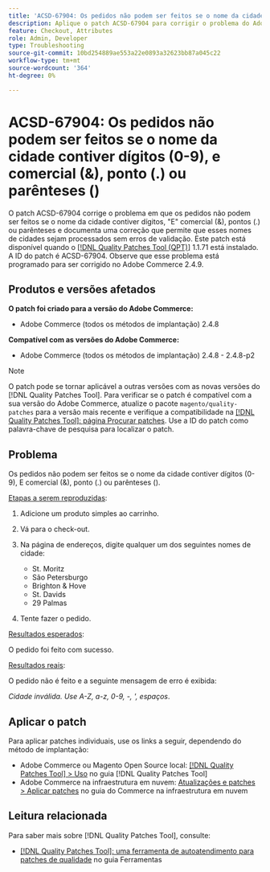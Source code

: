 ```yaml
---
title: 'ACSD-67904: Os pedidos não podem ser feitos se o nome da cidade contiver dígitos (0-9), e comercial (&), ponto (.) ou parênteses ()'
description: Aplique o patch ACSD-67904 para corrigir o problema do Adobe Commerce em que o checkout falha quando os nomes das cidades contêm dígitos (0-9), "e" comercial (&), ponto (.) ou parênteses ().
feature: Checkout, Attributes
role: Admin, Developer
type: Troubleshooting
source-git-commit: 10bd254889ae553a22e0893a32623bb87a045c22
workflow-type: tm+mt
source-wordcount: '364'
ht-degree: 0%

---
```



# ACSD-67904: Os pedidos não podem ser feitos se o nome da cidade contiver dígitos (0-9), e comercial (&amp;), ponto (.) ou parênteses ()

O patch ACSD-67904 corrige o problema em que os pedidos não podem ser feitos se o nome da cidade contiver dígitos, &quot;E&quot; comercial (&amp;), pontos (.) ou parênteses e documenta uma correção que permite que esses nomes de cidades sejam processados sem erros de validação. Este patch está disponível quando o [[!DNL Quality Patches Tool (QPT)]](/help/tools/quality-patches-tool/quality-patches-tool-to-self-serve-quality-patches.md) 1.1.71 está instalado. A ID do patch é ACSD-67904. Observe que esse problema está programado para ser corrigido no Adobe Commerce 2.4.9.

## Produtos e versões afetados

**O patch foi criado para a versão do Adobe Commerce:**

* Adobe Commerce (todos os métodos de implantação) 2.4.8

**Compatível com as versões do Adobe Commerce:**

* Adobe Commerce (todos os métodos de implantação) 2.4.8 - 2.4.8-p2

>[!NOTE]
>
>O patch pode se tornar aplicável a outras versões com as novas versões do [!DNL Quality Patches Tool]. Para verificar se o patch é compatível com a sua versão do Adobe Commerce, atualize o pacote `magento/quality-patches` para a versão mais recente e verifique a compatibilidade na [[!DNL Quality Patches Tool]: página Procurar patches](https://experienceleague.adobe.com/tools/commerce-quality-patches/index.html). Use a ID do patch como palavra-chave de pesquisa para localizar o patch.

## Problema

Os pedidos não podem ser feitos se o nome da cidade contiver dígitos (0-9), E comercial (&amp;), ponto (.) ou parênteses ().

<u>Etapas a serem reproduzidas</u>:

1. Adicione um produto simples ao carrinho.
1. Vá para o check-out.
1. Na página de endereços, digite qualquer um dos seguintes nomes de cidade:

   * St. Moritz
   * São Petersburgo
   * Brighton &amp; Hove
   * St. Davids
   * 29 Palmas

1. Tente fazer o pedido.


<u>Resultados esperados</u>:

O pedido foi feito com sucesso.

<u>Resultados reais</u>:

O pedido não é feito e a seguinte mensagem de erro é exibida:

*Cidade inválida. Use A-Z, a-z, 0-9, -, &#39;, espaços*.


## Aplicar o patch

Para aplicar patches individuais, use os links a seguir, dependendo do método de implantação:

* Adobe Commerce ou Magento Open Source local: [[!DNL Quality Patches Tool] > Uso](/help/tools/quality-patches-tool/usage.md) no guia [!DNL Quality Patches Tool]
* Adobe Commerce na infraestrutura em nuvem: [Atualizações e patches > Aplicar patches](https://experienceleague.adobe.com/docs/commerce-cloud-service/user-guide/develop/upgrade/apply-patches.html) no guia do Commerce na infraestrutura em nuvem

## Leitura relacionada

Para saber mais sobre [!DNL Quality Patches Tool], consulte:

* [[!DNL Quality Patches Tool]: uma ferramenta de autoatendimento para patches de qualidade](/help/tools/quality-patches-tool/quality-patches-tool-to-self-serve-quality-patches.md) no guia Ferramentas
